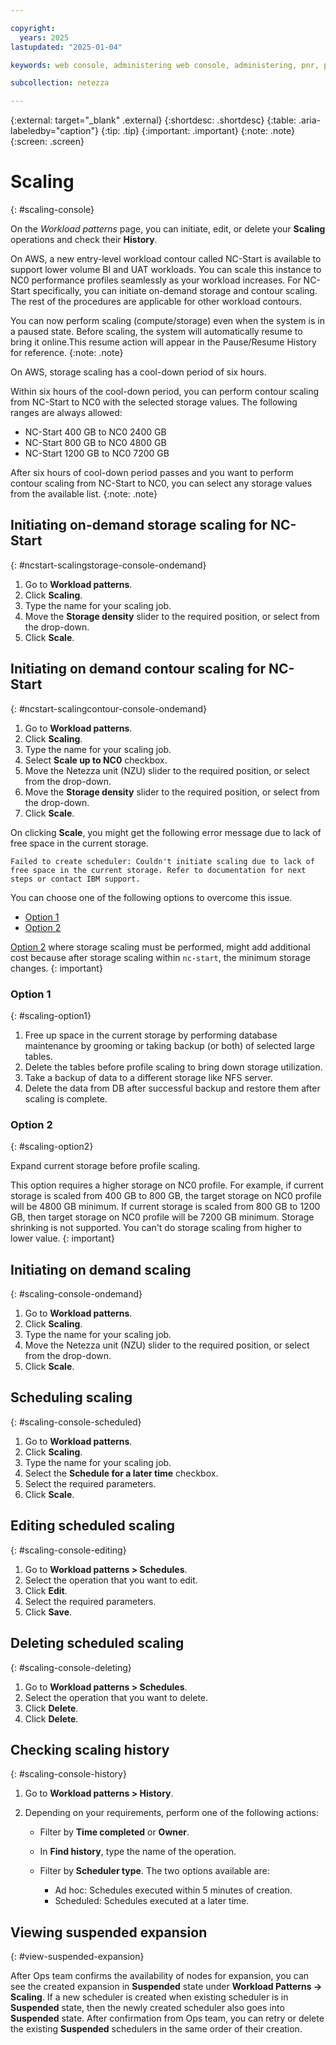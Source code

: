 ```yaml
---

copyright:
  years: 2025
lastupdated: "2025-01-04"

keywords: web console, administering web console, administering, pnr, pause and resume, netezza pause and resume, pause and resume by using netezza web console, pausing and resuming netezza performance server with the web console, netezza auto-pause and resume, netezza autopause and resume, netezza auto-pause and resume with the web console, scaling, netezza scaling with the web console, compute scaling, smartscaling, netezza smartscaling, netezza performance server smartscaling

subcollection: netezza

---
```


{:external: target="_blank" .external}
{:shortdesc: .shortdesc}
{:table: .aria-labeledby="caption"}
{:tip: .tip}
{:important: .important}
{:note: .note}
{:screen: .screen}

# Scaling
{: #scaling-console}

On the *Workload patterns* page, you can initiate, edit, or delete your **Scaling** operations and check their **History**.

On AWS, a new entry-level workload contour called NC-Start is available to support lower volume BI and UAT workloads. You can scale this instance to NC0 performance profiles seamlessly as your workload increases. For NC-Start specifically, you can initiate on-demand storage and contour scaling. The rest of the procedures are applicable for other workload contours.

You can now perform scaling (compute/storage) even when the system is in a paused state. Before scaling, the system will automatically resume to bring it online.This resume action will appear in the Pause/Resume History for reference.
{:note: .note}

On AWS, storage scaling has a cool-down period of six hours.

Within six hours of the cool-down period, you can perform contour scaling from NC-Start to NC0 with the selected storage values. The following ranges are always allowed:

- NC-Start 400 GB to NC0 2400 GB
- NC-Start 800 GB to NC0 4800 GB
- NC-Start 1200 GB to NC0 7200 GB

After six hours of cool-down period passes and you want to perform contour scaling from NC-Start to NC0, you can select any storage values from the available list.
{:note: .note}

## Initiating on-demand storage scaling for NC-Start
{: #ncstart-scalingstorage-console-ondemand}

1. Go to **Workload patterns**.
1. Click **Scaling**.
1. Type the name for your scaling job.
1. Move the **Storage density** slider to the required position, or select from the drop-down.
1. Click **Scale**.

## Initiating on demand contour scaling for NC-Start
{: #ncstart-scalingcontour-console-ondemand}

1. Go to **Workload patterns**.
1. Click **Scaling**.
1. Type the name for your scaling job.
1. Select **Scale up to NC0** checkbox.
1. Move the Netezza unit (NZU) slider to the required position, or select from the drop-down.
1. Move the **Storage density** slider to the required position, or select from the drop-down.
1. Click **Scale**.

On clicking **Scale**, you might get the following error message due to lack of free space in the current storage.

```Failed to create scheduler: Couldn't initiate scaling due to lack of free space in the current storage. Refer to documentation for next steps or contact IBM support.```

You can choose one of the following options to overcome this issue.

- [Option 1](#scaling-option1)
- [Option 2](#scaling-option2)

[Option 2](#scaling-option2) where storage scaling must be performed, might add additional cost because after storage scaling within `nc-start`, the minimum storage changes.
{: important}

### Option 1
{: #scaling-option1}

1. Free up space in the current storage by performing database maintenance by grooming or taking backup (or both) of selected large tables.
1. Delete the tables before profile scaling to bring down storage utilization.
1. Take a backup of data to a different storage like NFS server.
1. Delete the data from DB after successful backup and restore them after scaling is complete.

### Option 2
{: #scaling-option2}

Expand current storage before profile scaling.

This option requires a higher storage on NC0 profile.
For example, if current storage is scaled from 400 GB to 800 GB, the target storage on NC0 profile will be 4800 GB minimum.
If current storage is scaled from 800 GB to 1200 GB, then target storage on NC0 profile will be 7200 GB minimum.
Storage shrinking is not supported. You can't do storage scaling from higher to lower value.
{: important}

## Initiating on demand scaling
{: #scaling-console-ondemand}

1. Go to **Workload patterns**.
1. Click **Scaling**.
1. Type the name for your scaling job.
1. Move the Netezza unit (NZU) slider to the required position, or select from the drop-down.
1. Click **Scale**.

## Scheduling scaling
{: #scaling-console-scheduled}

1. Go to **Workload patterns**.
1. Click **Scaling**.
1. Type the name for your scaling job.
1. Select the **Schedule for a later time** checkbox.
1. Select the required parameters.
1. Click **Scale**.

## Editing scheduled scaling
{: #scaling-console-editing}

1. Go to **Workload patterns > Schedules**.
1. Select the operation that you want to edit.
1. Click **Edit**.
1. Select the required parameters.
1. Click **Save**.

## Deleting scheduled scaling
{: #scaling-console-deleting}

1. Go to **Workload patterns > Schedules**.
1. Select the operation that you want to delete.
1. Click **Delete**.
1. Click **Delete**.

## Checking scaling history
{: #scaling-console-history}

1. Go to **Workload patterns > History**.
1. Depending on your requirements, perform one of the following actions:

   - Filter by **Time completed** or **Owner**.

   - In **Find history**, type the name of the operation.

   - Filter by **Scheduler type**. The two options available are:
      - Ad hoc: Schedules executed within 5 minutes of creation.
      - Scheduled: Schedules executed at a later time.


## Viewing suspended expansion
{: #view-suspended-expansion}

After Ops team confirms the availability of nodes for expansion, you can see the created expansion in **Suspended** state under **Workload Patterns -> Scaling**.
If a new scheduler is created when existing scheduler is in **Suspended** state, then the newly created scheduler also goes into **Suspended** state.
After confirmation from Ops team, you can retry or delete the existing **Suspended** schedulers in the same order of their creation.
